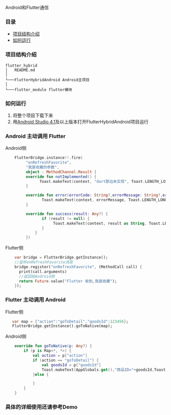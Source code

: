 Android和Flutter通信

### 目录
- [项目结构介绍](#项目结构介绍)
- [如何运行](#如何运行)

### 项目结构介绍

```
flutter_hybrid
│   README.md
│
└───FlutterHybridAndroid Android主项目
│
└───flutter_module flutter模块
```

### 如何运行

1. 将整个项目下载下来
2. 用[Android Studio 4.1](https://developer.android.com/studio/preview)及以上版本打开FlutterHybridAndroid项目运行


### Android 主动调用 Flutter
Android侧
``` kotlin
    FlutterBridge.instance!!.fire(
         "onRefreshFavorite",
         "我是收藏的参数",
         object : MethodChannel.Result {
         override fun notImplemented() {
               Toast.makeText(context, "dart那边未实现", Toast.LENGTH_LONG).show()
         }

         override fun error(errorCode: String?,errorMessage: String?,errorDetails: Any?) {
                Toast.makeText(context, errorMessage, Toast.LENGTH_LONG).show()
         }

         override fun success(result: Any?) {
                if (result != null) {
                     Toast.makeText(context, result as String, Toast.LENGTH_LONG).show()
                }
             }
         })
```
Flutter侧

``` dart
    var bridge = FlutterBridge.getInstance();
    //监听onRefreshFavorite消息
    bridge.register("onRefreshFavorite", (MethodCall call) {
      print(call.arguments)
      //返回给Android侧
      return Future.value("Flutter 收到,我是收藏");
    });

```
### Flutter 主动调用 Android
Flutter侧
``` dart
   var map = {"action":"goToDetail","goodsId":123456};
   FlutterBridge.getInstance().goToNative(map);
```

Android侧

``` kotlin
    override fun goToNative(p: Any?) {
        if (p is Map<*, *>) {
            val action = p["action"]
            if (action == "goToDetail") {
                val goodsId = p["goodsId"]
                Toast.makeText(AppGlobals.get(),"商品ID="+goodsId,Toast.LENGTH_LONG).show();
            }else {

            }
        }
    }
```

### 具体的详细使用还请参考Demo
